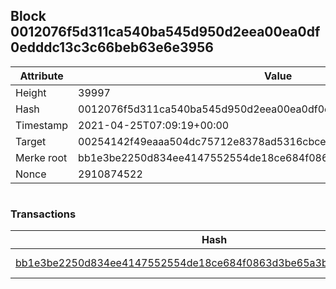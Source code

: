## Block 0012076f5d311ca540ba545d950d2eea00ea0df0edddc13c3c66beb63e6e3956

Attribute | Value
--- | ---
Height | 39997
Hash | 0012076f5d311ca540ba545d950d2eea00ea0df0edddc13c3c66beb63e6e3956
Timestamp | 2021-04-25T07:09:19+00:00
Target | 00254142f49eaaa504dc75712e8378ad5316cbcead634704b3734b6271167cc4
Merke root | bb1e3be2250d834ee4147552554de18ce684f0863d3be65a3bcbf6d7a0630d65
Nonce | 2910874522

```

```

### Transactions

Hash | Amount
--- | ---
[bb1e3be2250d834ee4147552554de18ce684f0863d3be65a3bcbf6d7a0630d65](bb1e3be2250d834ee4147552554de18ce684f0863d3be65a3bcbf6d7a0630d65.md) | 10.00000000 SKEPTI 
